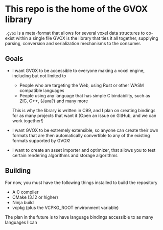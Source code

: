 # This repo is the home of the GVOX library

`.gvox` is a meta-format that allows for several voxel data structures to co-exist within a single file
GVOX is the library that ties it all together, supplying parsing, conversion and serialization mechanisms to the consumer.

## Goals
 * I want GVOX to be accessible to everyone making a voxel engine, including but not limited to
   * People who are targeting the Web, using Rust or other WASM compatible languages
   * People using any language that has simple C bindability, such as ZIG, C++, (Java?) and many more
 
   This is why the library is written in C99, and I plan on creating bindings for as many projects that want it (Open an issue on GitHub, and we can work together!)

 * I want GVOX to be extremely extensible, so anyone can create their own formats that are then automatically convertible to any of the existing formats supported by GVOX!
 
 * I want to create an asset importer and optimizer, that allows you to test certain rendering algorithms and storage algorithms

## Building
For now, you must have the following things installed to build the repository
 * A C compiler
 * CMake (3.12 or higher)
 * Ninja build
 * vcpkg (plus the VCPKG_ROOT environment variable)

The plan in the future is to have language bindings accessible to as many languages I can
